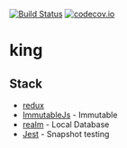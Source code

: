 [![Build Status](https://travis-ci.org/alenoir/king.svg?branch=master)](https://travis-ci.org/alenoir/king)
[![codecov.io](http://codecov.io/github/alenoir/king/coverage.svg?branch=master)](http://codecov.io/github/alenoir/king?branch=master)

# king

## Stack

* [redux](https://github.com/reactjs/redux)
* [ImmutableJs](https://github.com/facebook/immutable-js) - Immutable
* [realm](https://github.com/realm/realm-js) - Local Database
* [Jest](https://github.com/facebook/jest) - Snapshot testing
